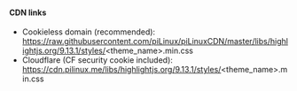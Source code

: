 #### CDN links

- Cookieless domain (recommended): https://raw.githubusercontent.com/piLinux/piLinuxCDN/master/libs/highlightjs.org/9.13.1/styles/<theme_name>.min.css
- Cloudflare (CF security cookie included): https://cdn.pilinux.me/libs/highlightjs.org/9.13.1/styles/<theme_name>.min.css